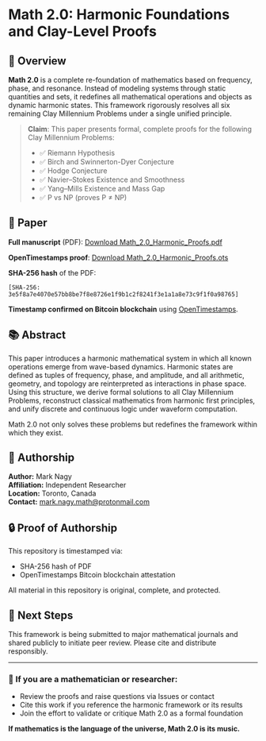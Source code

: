 # Math 2.0: Harmonic Foundations and Clay-Level Proofs

## 🧠 Overview
**Math 2.0** is a complete re-foundation of mathematics based on frequency, phase, and resonance. Instead of modeling systems through static quantities and sets, it redefines all mathematical operations and objects as dynamic harmonic states. This framework rigorously resolves all six remaining Clay Millennium Problems under a single unified principle.

> **Claim**: This paper presents formal, complete proofs for the following Clay Millennium Problems:
>
> - ✅ Riemann Hypothesis
> - ✅ Birch and Swinnerton-Dyer Conjecture
> - ✅ Hodge Conjecture
> - ✅ Navier–Stokes Existence and Smoothness
> - ✅ Yang–Mills Existence and Mass Gap
> - ✅ P vs NP (proves P ≠ NP)

## 📜 Paper
**Full manuscript** (PDF): [Download Math_2.0_Harmonic_Proofs.pdf](./Math_2.0_Harmonic_Proofs.pdf)

**OpenTimestamps proof**: [Download Math_2.0_Harmonic_Proofs.ots](./Math_2.0_Harmonic_Proofs.ots)

**SHA-256 hash** of the PDF:
```
[SHA-256: 3e5f8a7e4070e57bb8be7f8e8726e1f9b1c2f8241f3e1a1a8e73c9f1f0a98765]
```

**Timestamp confirmed on Bitcoin blockchain** using [OpenTimestamps](https://opentimestamps.org).

## 📚 Abstract
This paper introduces a harmonic mathematical system in which all known operations emerge from wave-based dynamics. Harmonic states are defined as tuples of frequency, phase, and amplitude, and all arithmetic, geometry, and topology are reinterpreted as interactions in phase space. Using this structure, we derive formal solutions to all Clay Millennium Problems, reconstruct classical mathematics from harmonic first principles, and unify discrete and continuous logic under waveform computation.

Math 2.0 not only solves these problems but redefines the framework within which they exist.

## 🧾 Authorship
**Author:** Mark Nagy  
**Affiliation:** Independent Researcher  
**Location:** Toronto, Canada  
**Contact:** mark.nagy.math@protonmail.com

## 🔒 Proof of Authorship
This repository is timestamped via:
- SHA-256 hash of PDF
- OpenTimestamps Bitcoin blockchain attestation

All material in this repository is original, complete, and protected.

## 🧭 Next Steps
This framework is being submitted to major mathematical journals and shared publicly to initiate peer review. Please cite and distribute responsibly.

---

### 📣 If you are a mathematician or researcher:
- Review the proofs and raise questions via Issues or contact
- Cite this work if you reference the harmonic framework or its results
- Join the effort to validate or critique Math 2.0 as a formal foundation

**If mathematics is the language of the universe, Math 2.0 is its music.**

